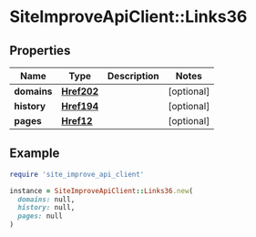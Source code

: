 # SiteImproveApiClient::Links36

## Properties

| Name | Type | Description | Notes |
| ---- | ---- | ----------- | ----- |
| **domains** | [**Href202**](Href202.md) |  | [optional] |
| **history** | [**Href194**](Href194.md) |  | [optional] |
| **pages** | [**Href12**](Href12.md) |  | [optional] |

## Example

```ruby
require 'site_improve_api_client'

instance = SiteImproveApiClient::Links36.new(
  domains: null,
  history: null,
  pages: null
)
```

